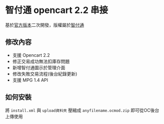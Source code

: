 # 智付通 opencart 2.2 串接

基於[官方版本](https://www.spgateway.com/info/site_description/api_description_cart)二次開發，版權屬於[智付通](https://www.spgateway.com)

## 修改內容

- 支援 Opencart 2.2
- 修正交易成功無法扣庫存問題
- 新增智付通圖示於管理介面
- 修改失敗交易流程(後台紀錄更新)
- 支援 MPG 1.4 API

## 如何安裝

將 `install.xml` 與 `upload資料夾` 壓縮成 `anyfilename.ocmod.zip` 即可從OC後台上傳使用